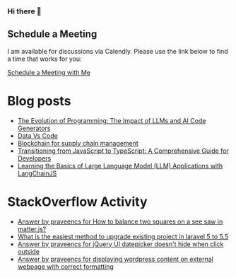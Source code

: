 ### Hi there 👋

## Schedule a Meeting

I am available for discussions via Calendly. Please use the link below to find a time that works for you:

[Schedule a Meeting with Me](https://calendly.com/praveencs87/30min)

# Blog posts
<!-- BLOG-POST-LIST:START -->
- [The Evolution of Programming: The Impact of LLMs and AI Code Generators](https://medium.com/@praveencs87/the-evolution-of-programming-the-impact-of-llms-and-ai-code-generators-9b01af08bb90?source=rss-8e2a7dce2432------2)
- [Data Vs Code](https://medium.com/@praveencs87/data-vs-code-55726470aab0?source=rss-8e2a7dce2432------2)
- [Blockchain for supply chain management](https://medium.com/@praveencs87/blockchain-for-supply-chain-management-cce82becbc29?source=rss-8e2a7dce2432------2)
- [Transitioning from JavaScript to TypeScript: A Comprehensive Guide for Developers](https://medium.com/@praveencs87/transitioning-from-javascript-to-typescript-a-comprehensive-guide-for-developers-c0fe33b2f120?source=rss-8e2a7dce2432------2)
- [Learning the Basics of Large Language Model (LLM) Applications with LangChainJS](https://dev.to/praveencs87/learning-the-basics-of-large-language-model-llm-applications-with-langchainjs-4035)
<!-- BLOG-POST-LIST:END -->

# StackOverflow Activity
<!-- STACKOVERFLOW:START -->
- [Answer by praveencs for How to balance two squares on a see saw in matter.js?](https://stackoverflow.com/questions/58072489/how-to-balance-two-squares-on-a-see-saw-in-matter-js/73762583#73762583)
- [What is the easiest method to upgrade existing project in laravel 5 to 5.5](https://stackoverflow.com/questions/48112862/what-is-the-easiest-method-to-upgrade-existing-project-in-laravel-5-to-5-5)
- [Answer by praveencs for jQuery UI datepicker doesn't hide when click outside](https://stackoverflow.com/questions/13333571/jquery-ui-datepicker-doesnt-hide-when-click-outside/33940124#33940124)
- [Answer by praveencs for displaying wordpress content on external webpage with correct formatting](https://stackoverflow.com/questions/23262789/displaying-wordpress-content-on-external-webpage-with-correct-formatting/23266061#23266061)
<!-- STACKOVERFLOW:END -->


<!--
**praveencs87/praveencs87** is a ✨ _special_ ✨ repository because its `README.md` (this file) appears on your GitHub profile.

Here are some ideas to get you started:

- 🔭 I’m currently working on ...
- 🌱 I’m currently learning ...
- 👯 I’m looking to collaborate on ...
- 🤔 I’m looking for help with ...
- 💬 Ask me about ...
- 📫 How to reach me: ...
- 😄 Pronouns: ...
- ⚡ Fun fact: ...
-->
